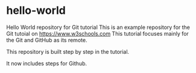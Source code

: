 # hello-world

Hello World repository for Git tutorial
This is an example repository for the Git tutoial on https://www.w3schools.com
This tutorial focuses mainly for the Git and GitHub as its remote.

This repository is built step by step in the tutorial.

It now includes steps for Github.

